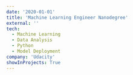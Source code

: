 ```yaml
---
date: '2020-01-01'
title: 'Machine Learning Engineer Nanodegree'
external: ''
tech:
  - Machine Learning
  - Data Analysis
  - Python
  - Model Deployment
company: 'Udacity'
showInProjects: True
---
```

